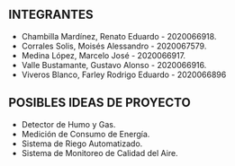 ## INTEGRANTES

- Chambilla Mardínez, Renato Eduardo - 2020066918.<br>
- Corrales Solis, Moisés Alessandro - 2020067579.<br>
- Medina López, Marcelo José - 2020066917.<br>
- Valle Bustamante, Gustavo Alonso - 2020066916.<br>
- Viveros Blanco, Farley Rodrigo Eduardo - 2020066896<br>

## POSIBLES IDEAS DE PROYECTO

- Detector de Humo y Gas.<br>
- Medición de Consumo de Energía.<br>
- Sistema de Riego Automatizado.<br>
- Sistema de Monitoreo de Calidad del Aire.<br>

